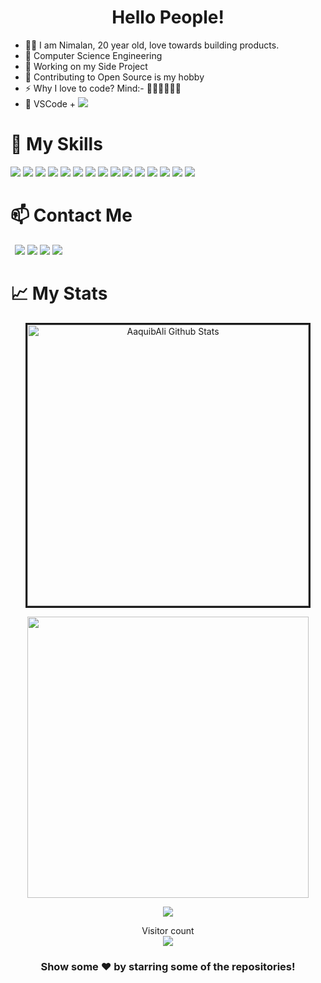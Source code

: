 <h1 align="center">
  Hello People!
</h1>

- 🐱‍💻 I am Nimalan, 20 year old, love towards building products.
- 📖 Computer Science Engineering
- 🚀 Working on my Side Project
- 🌴 Contributing to Open Source is my hobby
- ⚡ Why I love to code? Mind:- 🤔🙄🚶‍♂️👨‍💻
- 💓 VSCode + ![](https://img.shields.io/badge/Spotify-1ED760?&style=for-the-badge&logo=spotify&logoColor=white)

# 🚀 My Skills

![](https://img.shields.io/badge/HTML5-E34F26?style=for-the-badge&logo=html5&logoColor=white)
![](https://img.shields.io/badge/CSS3-1572B6?style=for-the-badge&logo=css3&logoColor=white)
![](https://img.shields.io/badge/JavaScript-F7DF1E?style=for-the-badge&logo=javascript&logoColor=black)
![](https://img.shields.io/badge/Markdown-000000?style=for-the-badge&logo=markdown&logoColor=white)
![](https://img.shields.io/badge/React-20232A?style=for-the-badge&logo=react&logoColor=61DAFB)
![](https://img.shields.io/badge/Node.js-43853D?style=for-the-badge&logo=node.js&logoColor=white)
![](https://img.shields.io/badge/Express.js-404D59?style=for-the-badge)
![](https://img.shields.io/badge/Tailwind_CSS-38B2AC?style=for-the-badge&logo=tailwind-css&logoColor=white)
![](https://img.shields.io/badge/Bootstrap-563D7C?style=for-the-badge&logo=bootstrap&logoColor=white)
![](https://img.shields.io/badge/Material--UI-0081CB?style=for-the-badge&logo=material-ui&logoColor=white)
![](https://img.shields.io/badge/Netlify-00C7B7?style=for-the-badge&logo=netlify&logoColor=white)
![](https://img.shields.io/badge/MySQL-005C84?style=for-the-badge&logo=mysql&logoColor=white)
![](https://img.shields.io/badge/MongoDB-4EA94B?style=for-the-badge&logo=mongodb&logoColor=white)
![](https://img.shields.io/badge/figma-0AC97F?style=for-the-badge&logo=figma&logoColor=white)
![](https://img.shields.io/badge/Hashnode-2962FF?style=for-the-badge&logo=hashnode&logoColor=white)

<!--   [<img src="https://img.shields.io/badge/github-%23333.svg?&style=for-the-badge&logo=github&logoColor=white" />](https://www.github.com/irsayvid)  -->

# 📫 Contact Me

<code> [<img src ="https://img.shields.io/badge/instagram-%23E1306C.svg?&style=for-the-badge&logo=instagram&logoColor=white">](https://www.instagram.com/_nimalan_/)</code>
<code>[<img src="https://img.shields.io/badge/linkedin-%230077b5.svg?&style=for-the-badge&logo=linkedin&logoColor=white" />](https://www.linkedin.com/in/nimalan-sivakumar-743507203/)</code>
<code>[<img src ="https://img.shields.io/badge/twitter-%231DA1F2.svg?&style=for-the-badge&logo=twitter&logoColor=white">](https://twitter.com/nimalancodes)</code>
<code>[<img src ="https://img.shields.io/badge/Hashnode-2962FF?style=for-the-badge&logo=hashnode&logoColor=white">](https://nimalan.hashnode.dev/)</code>

# 📈 My Stats

<p align='center'><img width="450px" style="border-style:solid" src="https://github-readme-streak-stats.herokuapp.com/?user=nimalansivakumar&theme=blue-green" alt="AaquibAli Github Stats" />
  </p> 
   <p align='center'>
  <img width="450px" src="https://github-readme-stats.vercel.app/api?username=nimalansivakumar
&theme=blue-green"/>
</p>
  <p align='center'>
  <img src = "https://github-readme-stats.vercel.app/api/top-langs/?username=nimalansivakumar&theme=blue-green"></p>

<p align="center"> 
  Visitor count<br>
  <img src="https://profile-counter.glitch.me/nimalansivakumar/count.svg" />
</p>
 <div align="center">
 
 ### Show some ❤️ by starring some of the repositories!

</div>
